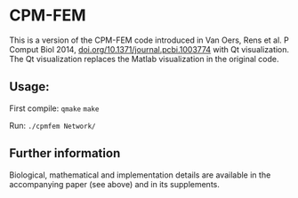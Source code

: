 # CPM-FEM

This is a version of the CPM-FEM code introduced in Van Oers, Rens et al. P Comput Biol 2014, [doi.org/10.1371/journal.pcbi.1003774](https://doi.org/10.1371/journal.pcbi.1003774) with Qt visualization. The Qt visualization replaces the Matlab visualization in the original code.

## Usage:
First compile:
`qmake`
`make`

Run:
`./cpmfem Network/`

## Further information
Biological, mathematical and implementation details are available in the accompanying paper (see above) and in its supplements.


